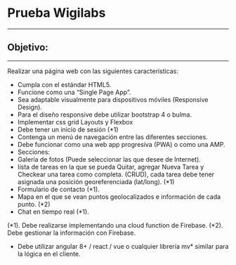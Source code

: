 # Prueba Wigilabs
-------

## Objetivo:
-------
 Realizar una página web con las siguientes características:

 

* Cumpla con el estándar HTML5.
* Funcione como una “Single Page App”. 
* Sea adaptable visualmente para dispositivos móviles (Responsive Design).
* Para el diseño responsive debe utilizar bootstrap 4 o bulma.
* Implementar css grid Layouts y Flexbox
* Debe tener un inicio de sesión (*1) 
* Contenga un menú de navegación entre las diferentes secciones.
* Debe funcionar como una web app progresiva (PWA) o como una AMP. 
* Secciones:
 * Galería de fotos (Puede seleccionar las que  desee de Internet).
 * lista de tareas en la que se pueda Quitar, agregar Nueva Tarea y Checkear una tarea como completa. (CRUD), cada tarea debe tener asignada una posición georeferenciada (lat/long). (*1)
 * Formulario de contacto (*1).
 * Mapa en el que se vean puntos geolocalizados e información de cada punto. (*2)
 * Chat en tiempo real (*1).

(*1). Debe realizarse implementando una cloud function de Firebase.
(*2). Debe gestionar la información con Firebase.

* Debe utilizar angular 8+ / react / vue o cualquier librería mv* similar para la lógica en el cliente.
 
